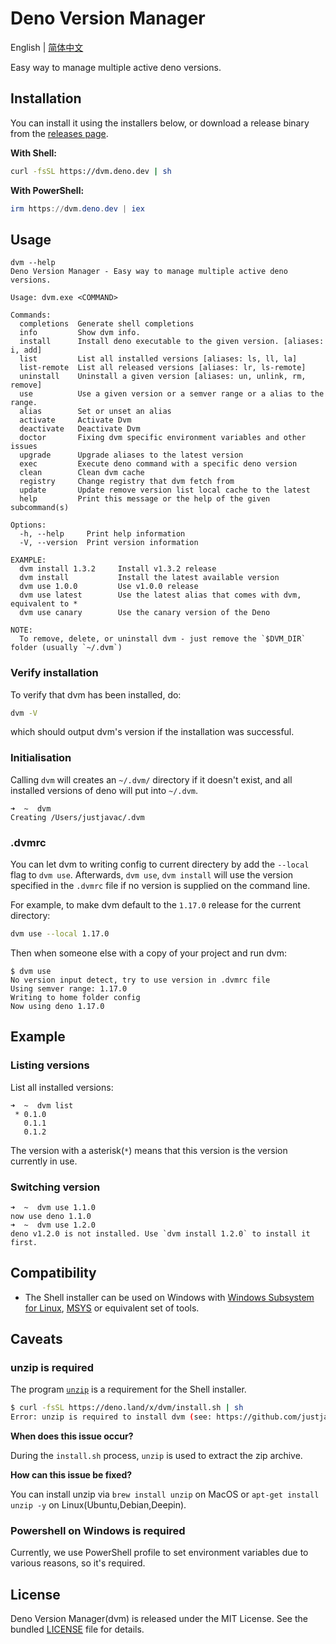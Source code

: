 # Deno Version Manager

English | [简体中文](./README_zh-cn.md)

Easy way to manage multiple active deno versions.

## Installation

You can install it using the installers below, or download a release binary from
the [releases page](https://github.com/justjavac/dvm/releases).

**With Shell:**

```sh
curl -fsSL https://dvm.deno.dev | sh
```

**With PowerShell:**

```powershell
irm https://dvm.deno.dev | iex
```

## Usage

```commandline
dvm --help
Deno Version Manager - Easy way to manage multiple active deno versions.

Usage: dvm.exe <COMMAND>

Commands:
  completions  Generate shell completions
  info         Show dvm info.
  install      Install deno executable to the given version. [aliases: i, add]
  list         List all installed versions [aliases: ls, ll, la]
  list-remote  List all released versions [aliases: lr, ls-remote]
  uninstall    Uninstall a given version [aliases: un, unlink, rm, remove]
  use          Use a given version or a semver range or a alias to the range.
  alias        Set or unset an alias
  activate     Activate Dvm
  deactivate   Deactivate Dvm
  doctor       Fixing dvm specific environment variables and other issues
  upgrade      Upgrade aliases to the latest version
  exec         Execute deno command with a specific deno version
  clean        Clean dvm cache
  registry     Change registry that dvm fetch from
  update       Update remove version list local cache to the latest
  help         Print this message or the help of the given subcommand(s)

Options:
  -h, --help     Print help information
  -V, --version  Print version information

EXAMPLE:
  dvm install 1.3.2     Install v1.3.2 release
  dvm install           Install the latest available version
  dvm use 1.0.0         Use v1.0.0 release
  dvm use latest        Use the latest alias that comes with dvm, equivalent to *
  dvm use canary        Use the canary version of the Deno

NOTE:
  To remove, delete, or uninstall dvm - just remove the `$DVM_DIR` folder (usually `~/.dvm`)
```

### Verify installation

To verify that dvm has been installed, do:

```bash
dvm -V
```

which should output dvm's version if the installation was successful.

### Initialisation

Calling `dvm` will creates an `~/.dvm/` directory if it doesn't exist, and all
installed versions of deno will put into `~/.dvm`.

```
➜  ~  dvm
Creating /Users/justjavac/.dvm
```

### .dvmrc

You can let dvm to writing config to current directery by add the `--local` flag
to `dvm use`. Afterwards, `dvm use`, `dvm install` will use the version
specified in the `.dvmrc` file if no version is supplied on the command line.

For example, to make dvm default to the `1.17.0` release for the current
directory:

```bash
dvm use --local 1.17.0
```

Then when someone else with a copy of your project and run dvm:

```plain
$ dvm use
No version input detect, try to use version in .dvmrc file
Using semver range: 1.17.0
Writing to home folder config
Now using deno 1.17.0
```

## Example

### Listing versions

List all installed versions:

```
➜  ~  dvm list
 * 0.1.0
   0.1.1
   0.1.2
```

The version with a asterisk(`*`) means that this version is the version
currently in use.

### Switching version

```
➜  ~  dvm use 1.1.0
now use deno 1.1.0
➜  ~  dvm use 1.2.0
deno v1.2.0 is not installed. Use `dvm install 1.2.0` to install it first.
```

## Compatibility

- The Shell installer can be used on Windows with
  [Windows Subsystem for Linux](https://docs.microsoft.com/en-us/windows/wsl/about),
  [MSYS](https://www.msys2.org) or equivalent set of tools.

## Caveats

### unzip is **required**

The program [`unzip`](https://linux.die.net/man/1/unzip) is a requirement for
the Shell installer.

```sh
$ curl -fsSL https://deno.land/x/dvm/install.sh | sh
Error: unzip is required to install dvm (see: https://github.com/justjavac/dvm#unzip-is-required).
```

**When does this issue occur?**

During the `install.sh` process, `unzip` is used to extract the zip archive.

**How can this issue be fixed?**

You can install unzip via `brew install unzip` on MacOS or
`apt-get install unzip -y` on Linux(Ubuntu,Debian,Deepin).

### Powershell on Windows is **required**

Currently, we use PowerShell profile to set environment variables due to various
reasons, so it's required.

## License

Deno Version Manager(dvm) is released under the MIT License. See the bundled
[LICENSE](./LICENSE) file for details.
